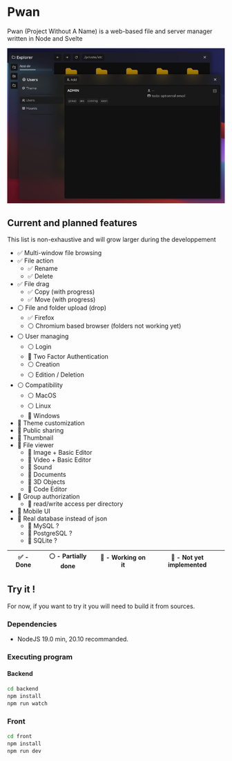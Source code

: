 # Pwan 

Pwan (Project Without A Name) is a web-based file and server manager written in Node and Svelte

![screenshot](_git-resources/screen.png)

## Current and planned features
This list is non-exhaustive and will grow larger during the developpement

- ✅ Multi-window file browsing
- ✅ File action
  - ✅ Rename
  - ✅ Delete
- ✅ File drag
  - ✅ Copy (with progress)
  - ✅ Move (with progress)
- ⚪ File and folder upload (drop)
  - ✅ Firefox
  - ⚪ Chromium based browser (folders not working yet)
- ⚪ User managing
  - ⚪ Login
  - 🔴 Two Factor Authentication
  - ⚪ Creation
  - ⚪ Edition / Deletion
- ⚪ Compatibility
  - ⚪ MacOS
  - ⚪ Linux
  - 🔴 Windows
- 🔴 Theme customization
- 🔴 Public sharing
- 🔴 Thumbnail
- 🔴 File viewer
  - 🔴 Image + Basic Editor
  - 🔴 Video + Basic Editor
  - 🔴 Sound
  - 🔴 Documents
  - 🔴 3D Objects
  - 🔴 Code Editor
- 🔴 Group authorization
  - 🔴 read/write access per directory
- 🔴 Mobile UI
- 🔴 Real database instead of json
  - 🔴 MySQL ?
  - 🔴 PostgreSQL ?
  - 🔴 SQLite ?

|✅ - Done|⚪ - Partially done|🔵 - Working on it|🔴 - Not yet implemented|
|---|---|---|---|

## Try it !

For now, if you want to try it you will need to build it from sources.

### Dependencies

* NodeJS 19.0 min, 20.10 recommanded.

### Executing program

#### Backend
```sh
cd backend
npm install
npm run watch
```
### Front
```sh
cd front
npm install
npm run dev
```